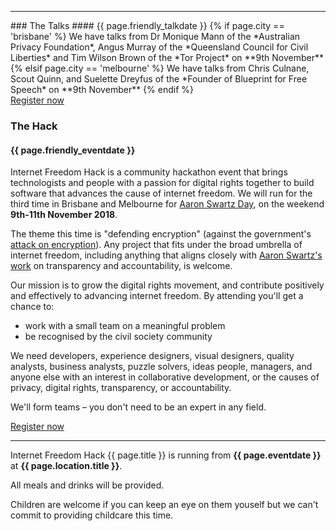 <hr>
### The Talks
#### {{ page.friendly_talkdate }}
{% if page.city == 'brisbane' %}
We have talks from Dr Monique Mann of the *Australian Privacy Foundation*, Angus Murray of the *Queensland Council for Civil Liberties* and Tim Wilson Brown of the *Tor Project* on **9th November**
{% elsif page.city == 'melbourne' %}
We have talks from Chris Culnane, Scout Quinn, and Suelette Dreyfus of the *Founder of Blueprint for Free Speech* on **9th November**
{% endif %}
<div class="center"><a class="button" href="{{ page.rsvp_link }}">Register now</a></div>

### The Hack
#### {{ page.friendly_eventdate }}
Internet Freedom Hack is a community hackathon event that brings technologists and people with a passion for digital rights together to build software that advances the cause of internet freedom. We will run for the third time in Brisbane and Melbourne for <a href="https://www.aaronswartzday.org/">Aaron Swartz Day</a>, on the weekend <b>9th-11th November 2018</b>.

The theme this time is "defending encryption" (against the government's <a href="https://www.youtube.com/watch?v=eW-OMR-iWOE">attack on encryption</a>). Any project that fits under the broad umbrella of internet freedom, including anything that aligns closely with <a href="https://www.youtube.com/watch?v=RvsxnOg0bJY">Aaron Swartz's work</a> on transparency and accountability, is welcome.

Our mission is to grow the digital rights movement, and contribute positively and effectively to advancing internet freedom. By attending you'll get a chance to:

 * work with a small team on a meaningful problem
 * be recognised by the civil society community


We need developers, experience designers, visual designers, quality analysts, business analysts, puzzle solvers, ideas people, managers, and anyone else with an interest in collaborative development, or the causes of privacy, digital rights, transparency, or accountability.

We'll form teams – you don't need to be an expert in any field.

<div class="center"><a class="button" href="{{ page.rsvp_link }}">Register now</a></div>

<hr>

Internet Freedom Hack {{ page.title }} is running from <b>{{ page.eventdate }}</b> at <b>{{ page.location.title }}</b>.

All meals and drinks will be provided.

Children are welcome if you can keep an eye on them youself but we can't commit to providing childcare this time.
